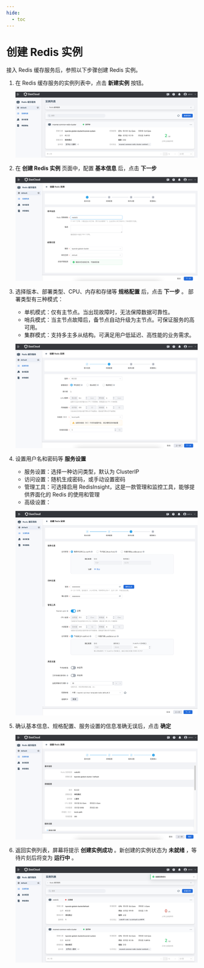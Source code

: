 ```yaml
---
hide:
  - toc
---
```


# 创建 Redis 实例

接入 Redis 缓存服务后，参照以下步骤创建 Redis 实例。

1. 在 Redis 缓存服务的实例列表中，点击 __新建实例__ 按钮。

    ![创建按钮](../images/create00.png)

2. 在 __创建 Redis 实例__ 页面中，配置 __基本信息__ 后，点击 __下一步__

    ![基本信息](../images/create01.png)

3. 选择版本、部署类型、CPU、内存和存储等 __规格配置__ 后，点击 __下一步__ 。
   部署类型有三种模式：

    - 单机模式：仅有主节点。当出现故障时，无法保障数据可靠性。
    - 哨兵模式：当主节点故障后，备节点自动升级为主节点。可保证服务的高可用。
    - 集群模式：支持多主多从结构。可满足用户低延迟、高性能的业务需求。

    ![规格配置](../images/create02.png)

4. 设置用户名和密码等 __服务设置__

    - 服务设置：选择一种访问类型，默认为 ClusterIP
    - 访问设置：随机生成密码，或手动设置密码
    - 管理工具：可选择启用 RedisInsight，这是一款管理和监控工具，能够提供界面化的 Redis 的使用和管理
    - 高级设置：

    ![服务设置](../images/create03.png)

5. 确认基本信息、规格配置、服务设置的信息准确无误后，点击 __确定__

    ![确认](../images/create04.png)

6. 返回实例列表，屏幕将提示 __创建实例成功__ 。新创建的实例状态为 __未就绪__ ，等待片刻后将变为 __运行中__ 。

    ![成功创建](../images/create05.png)
